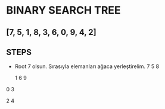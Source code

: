 # BINARY SEARCH TREE



## **[7, 5, 1, 8, 3, 6, 0, 9, 4, 2]**



## STEPS

* Root 7 olsun. Sırasıyla elemanları ağaca yerleştirelim.
            7
      5           8

  1						6							     9

0			3

   2		4

